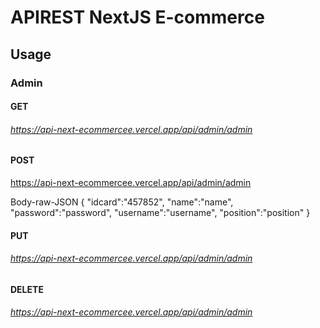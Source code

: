 # APIREST NextJS E-commerce

## Usage

### Admin

#### GET

###### https://api-next-ecommercee.vercel.app/api/admin/admin

#### POST

https://api-next-ecommercee.vercel.app/api/admin/admin

Body-raw-JSON
{
    "idcard":"457852",
    "name":"name",
    "password":"password",
    "username":"username",
    "position":"position"
}

#### PUT

###### https://api-next-ecommercee.vercel.app/api/admin/admin

#### DELETE

###### https://api-next-ecommercee.vercel.app/api/admin/admin